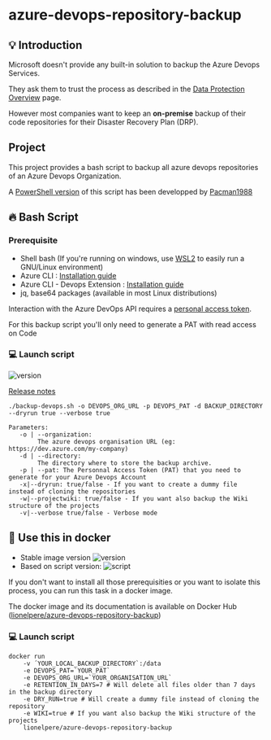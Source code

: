 # azure-devops-repository-backup

## :bulb: Introduction

Microsoft doesn't provide any built-in solution to backup the Azure Devops Services.

They ask them to trust the process as described in the [Data Protection Overview](https://docs.microsoft.com/en-us/azure/devops/organizations/security/data-protection?view=azure-devops) page.

However most companies want to keep an **on-premise** backup of their code repositories for their Disaster Recovery Plan (DRP).


## Project 

This project provides a bash script to backup all azure devops repositories of an Azure Devops Organization.

A [PowerShell version](https://github.com/Pacman1988/BackupAzureDevopsRepos) of this script has been developped by [Pacman1988](https://github.com/Pacman1988)


## :fire: Bash Script

### Prerequisite 

* Shell bash (If you're running on windows, use [WSL2](https://docs.microsoft.com/en-us/windows/wsl/) to easily run a GNU/Linux environment)
* Azure CLI : [Installation guide](https://docs.microsoft.com/en-us/cli/azure/install-azure-cli)
* Azure CLI - Devops Extension : [Installation guide](https://docs.microsoft.com/en-us/azure/devops/cli/?view=azure-devops)
* jq, base64 packages (available in most Linux distributions)

Interaction with the Azure DevOps API requires a [personal access token](https://docs.microsoft.com/en-us/azure/devops/organizations/accounts/use-personal-access-tokens-to-authenticate?view=azure-devops).

For this backup script you'll only need to generate a PAT with read access on Code

### :computer: Launch script

![version](https://img.shields.io/badge/version-1.0.1-green)

[Release notes](/docsrelease-notes.md)

    ./backup-devops.sh -o DEVOPS_ORG_URL -p DEVOPS_PAT -d BACKUP_DIRECTORY --dryrun true --verbose true

    Parameters:
       -o | --organization: 
            The azure devops organisation URL (eg: https://dev.azure.com/my-company)
       -d | --directory: 
            The directory where to store the backup archive.
       -p | --pat: The Personnal Access Token (PAT) that you need to generate for your Azure Devops Account
       -x|--dryrun: true/false - If you want to create a dummy file instead of cloning the repositories
       -w|--projectwiki: true/false - If you want also backup the Wiki structure of the projects
       -v|--verbose true/false - Verbose mode



## :whale: Use this in docker

- Stable image version  ![version](https://img.shields.io/badge/version-1.0.1-green)
- Based on script version: ![script](https://img.shields.io/badge/version-1.0.1-green)

If you don't want to install all those prerequisities or you want to isolate this process, you can run this task in a docker image.

The docker image and its documentation is available on Docker Hub ([lionelpere/azure-devops-repository-backup](https://hub.docker.com/repository/docker/lionelpere/azure-devops-repository-backup/))
### :computer: Launch script

    docker run 
        -v ´YOUR_LOCAL_BACKUP_DIRECTORY`:/data
        -e DEVOPS_PAT=`YOUR_PAT`
        -e DEVOPS_ORG_URL=`YOUR_ORGANISATION_URL` 
        -e RETENTION_IN_DAYS=7 # Will delete all files older than 7 days in the backup directory
        -e DRY_RUN=true # Will create a dummy file instead of cloning the repository
        -e WIKI=true # If you want also backup the Wiki structure of the projects
        lionelpere/azure-devops-repository-backup 
